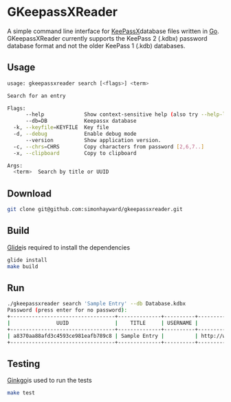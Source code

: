 GKeepassXReader
===============

A simple command line interface for [KeePassX][1]database files written in [Go][2]. 
GKeepassXReader currently supports the KeePass 2 (.kdbx) password database format 
and not the older KeePass 1 (.kdb) databases.


Usage
-----

```bash
usage: gkeepassxreader search [<flags>] <term>

Search for an entry

Flags:
      --help             Show context-sensitive help (also try --help-long and --help-man).
      --db=DB            Keepassx database
  -k, --keyfile=KEYFILE  Key file
  -d, --debug            Enable debug mode
      --version          Show application version.
  -c, --chrs=CHRS        Copy characters from password [2,6,7..]
  -x, --clipboard        Copy to clipboard

Args:
  <term>  Search by title or UUID


```

Download
--------

```bash
git clone git@github.com:simonhayward/gkeepassxreader.git

```

Build
-----

[Glide][3]is required to install the dependencies


```bash
glide install
make build
```

Run
---

```bash
./gkeepassxreader search 'Sample Entry' --db Database.kdbx
Password (press enter for no password): 
+----------------------------------+--------------+----------+--------------------------+-------+-------------------+
|               UUID               |    TITLE     | USERNAME |           URL            | NOTES |     PASSWORD      |
+----------------------------------+--------------+----------+--------------------------+-------+-------------------+
| a8370aa88afd3c4593ce981eafb789c8 | Sample Entry |          | http://www.somesite.com/ | Notes | ProtectedPassword |
+----------------------------------+--------------+----------+--------------------------+-------+-------------------+

```

Testing
-------

[Ginkgo][4]is used to run the tests


```bash
make test
```


[1]: https://www.keepassx.org/
[2]: https://golang.org/
[3]: https://github.com/Masterminds/glide
[4]: http://onsi.github.io/ginkgo/
